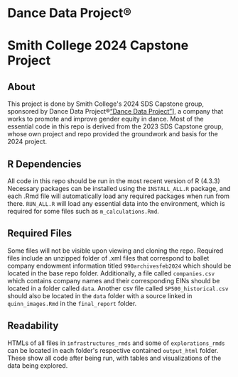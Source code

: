 # Dance Data Project®
# Smith College 2024 Capstone Project

## About

This project is done by Smith College's 2024 SDS Capstone group, sponsored by Dance Data Project®[“Dance Data Project”](“https://www.dancedataproject.com/”)], a company that works to promote and improve gender equity in dance. Most of the essential code in this repo is derived from the 2023 SDS Capstone group, whose own project and repo provided the groundwork and basis for the 2024 project.

## R Dependencies

All code in this repo should be run in the most recent version of R (4.3.3) Necessary packages can be installed using the `INSTALL_ALL.R` package, and each .Rmd file will automatically load any required packages when run from there. `RUN_ALL.R` will load any essential data into the environment, which is required for some files such as `m_calculations.Rmd`.

## Required Files

Some files will not be visible upon viewing and cloning the repo. Required files include an unzipped folder of .xml files that correspond to ballet company endowment information titled `990archivesfeb2024` which should be located in the base repo folder. Additionally, a file called `companies.csv` which contains company names and their corresponding EINs should be located in a folder called `data`. Another csv file called `SP500_historical.csv` should also be located in the `data` folder with a source linked in `quinn_images.Rmd` in the `final_report` folder.

## Readability

HTMLs of all files in `infrastructures_rmds` and some of `explorations_rmds` can be located in each folder's respective contained `output_html` folder. These show all code after being run, with tables and visualizations of the data being explored.